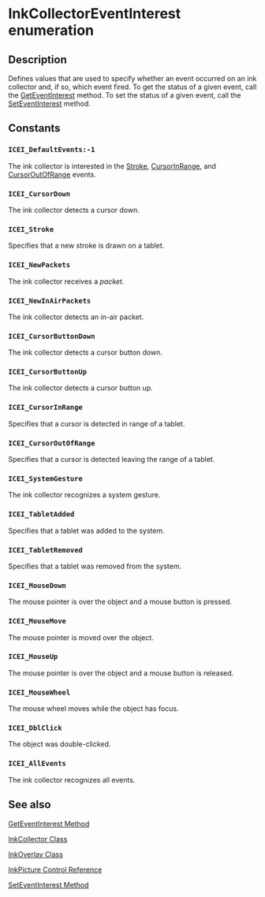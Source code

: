 # InkCollectorEventInterest enumeration

## Description

Defines values that are used to specify whether an event occurred on an ink collector and, if so, which event fired. To get the status of a given event, call the [GetEventInterest](https://learn.microsoft.com/windows/desktop/api/msinkaut/nf-msinkaut-iinkcollector-geteventinterest) method. To set the status of a given event, call the [SetEventInterest](https://learn.microsoft.com/windows/desktop/api/msinkaut/nf-msinkaut-iinkcollector-seteventinterest) method.

## Constants

### `ICEI_DefaultEvents:-1`

The ink collector is interested in the [Stroke](https://learn.microsoft.com/windows/desktop/tablet/inkcollector-stroke), [CursorInRange](https://learn.microsoft.com/windows/desktop/tablet/inkcollector-cursorinrange), and [CursorOutOfRange](https://learn.microsoft.com/windows/desktop/tablet/inkcollector-cursoroutofrange) events.

### `ICEI_CursorDown`

The ink collector detects a cursor down.

### `ICEI_Stroke`

Specifies that a new stroke is drawn on a tablet.

### `ICEI_NewPackets`

The ink collector receives a *packet*.

### `ICEI_NewInAirPackets`

The ink collector detects an in-air packet.

### `ICEI_CursorButtonDown`

The ink collector detects a cursor button down.

### `ICEI_CursorButtonUp`

The ink collector detects a cursor button up.

### `ICEI_CursorInRange`

Specifies that a cursor is detected in range of a tablet.

### `ICEI_CursorOutOfRange`

Specifies that a cursor is detected leaving the range of a tablet.

### `ICEI_SystemGesture`

The ink collector recognizes a system gesture.

### `ICEI_TabletAdded`

Specifies that a tablet was added to the system.

### `ICEI_TabletRemoved`

Specifies that a tablet was removed from the system.

### `ICEI_MouseDown`

The mouse pointer is over the object and a mouse button is pressed.

### `ICEI_MouseMove`

The mouse pointer is moved over the object.

### `ICEI_MouseUp`

The mouse pointer is over the object and a mouse button is released.

### `ICEI_MouseWheel`

The mouse wheel moves while the object has focus.

### `ICEI_DblClick`

The object was double-clicked.

### `ICEI_AllEvents`

The ink collector recognizes all events.

## See also

[GetEventInterest Method](https://learn.microsoft.com/windows/desktop/api/msinkaut/nf-msinkaut-iinkcollector-geteventinterest)

[InkCollector Class](https://learn.microsoft.com/windows/desktop/tablet/inkcollector-class)

[InkOverlay Class](https://learn.microsoft.com/windows/desktop/tablet/inkoverlay-class)

[InkPicture Control Reference](https://learn.microsoft.com/windows/desktop/tablet/inkpicture-control-reference)

[SetEventInterest Method](https://learn.microsoft.com/windows/desktop/api/msinkaut/nf-msinkaut-iinkcollector-seteventinterest)